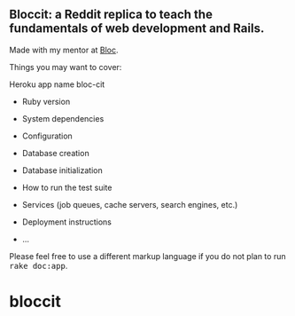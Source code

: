 ## Bloccit: a Reddit replica to teach the fundamentals of web development and Rails.

Made with my mentor at [Bloc](http://bloc.io).

Things you may want to cover:


Heroku app name bloc-cit


* Ruby version

* System dependencies

* Configuration

* Database creation

* Database initialization

* How to run the test suite

* Services (job queues, cache servers, search engines, etc.)

* Deployment instructions

* ...


Please feel free to use a different markup language if you do not plan to run
<tt>rake doc:app</tt>.
# bloccit
